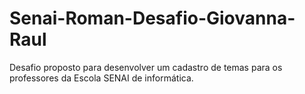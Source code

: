 # Senai-Roman-Desafio-Giovanna-Raul
Desafio proposto para desenvolver um cadastro de temas para os professores da Escola SENAI de informática.
